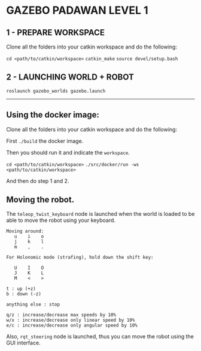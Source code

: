 # GAZEBO PADAWAN LEVEL 1

## 1 - PREPARE WORKSPACE
Clone all the folders into your catkin workspace and do the following:

`cd <path/to/catkin/workspace>`
`catkin_make`
`source devel/setup.bash`

## 2 - LAUNCHING WORLD + ROBOT
`roslaunch gazebo_worlds gazebo.launch`


----------------------

## Using the docker image:

Clone all the folders into your catkin workspace and do the following:

First `./build` the docker image.

Then you should run it and indicate the `workspace`.

`cd <path/to/catkin/workspace>`
`./src/docker/run -ws <path/to/catkin/workspace>`

And then do step 1 and 2.


## Moving the robot.

The `teleop_twist_keyboard` node is launched when the world is loaded to be able to move the robot using your keyboard.

```
Moving around:
   u    i    o
   j    k    l
   m    ,    .

For Holonomic mode (strafing), hold down the shift key:

   U    I    O
   J    K    L
   M    <    >

t : up (+z)
b : down (-z)

anything else : stop

q/z : increase/decrease max speeds by 10%
w/x : increase/decrease only linear speed by 10%
e/c : increase/decrease only angular speed by 10%
```

Also, `rqt_steering` node is launched, thus you can move the robot using the GUI interface.
